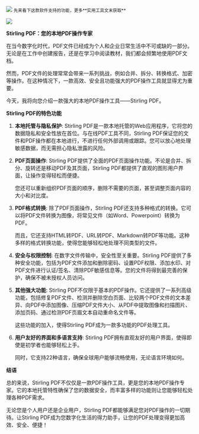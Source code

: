 <img src="/assets/image/230929-PDF操作软件-1.png" style="max-width: 70%; height: auto;">
<small>先来看下这款软件支持的功能，更多**实用工具文末获取**</small>

![](/assets/image/230929-PDF操作软件-1.png)

**Stirling PDF：您的本地PDF操作专家**


在当今数字化时代，PDF文件已经成为个人和企业日常生活中不可或缺的一部分。无论是在工作中创建报告，还是在学习中阅读教材，我们都会频繁地使用PDF文档。

然而，PDF文件的处理常常会带来一系列挑战，例如合并、拆分、转换格式、加密等操作。在这种情况下，一款高效、安全且功能强大的PDF操作工具就显得尤为重要。

今天，我将向您介绍一款强大的本地PDF操作工具——Stirling PDF。

**Stirling PDF的特色功能**

1. **本地托管与隐私保护**:
   Stirling PDF是一款本地托管的Web应用程序，它将您的数据隐私和安全性放在首位。与在线PDF工具不同，Stirling PDF保证您的文件和PDF操作都在本地进行，不进行任何外部调用或跟踪。您可以放心地处理敏感数据，而无需担心隐私泄露的风险。

2. **PDF页面操作**:
   Stirling PDF提供了全面的PDF页面操作功能。不论是合并、拆分、旋转还是移动PDF及其页面，Stirling PDF都提供了直观的图形用户界面，让操作变得轻松而便捷。
   
   您还可以重新组织PDF页面的顺序，删除不需要的页面，甚至调整页面内容的大小和对比度。

3. **PDF格式转换**:
   除了PDF页面操作，Stirling PDF还支持多种格式的转换。它可以将PDF文件转换为图像，将常见文件（如Word、Powerpoint）转换为PDF。
   
   而且，它还支持HTML转PDF、URL转PDF、Markdown转PDF等功能。这种多样的格式转换功能，使得您能够轻松地处理不同类型的文件。

4. **安全与权限控制**:
   在数字文件传输中，安全性至关重要。Stirling PDF提供了多种安全功能，包括为PDF文件添加和删除密码、设置PDF权限、添加水印、对PDF文件进行认证/签名、清除PDF敏感信息等。您的文件将得到最完善的保护，确保不被未授权人员访问。

5. **其他强大功能**:
   Stirling PDF不仅限于基本的PDF操作。它还提供了一系列高级功能，包括修复PDF文件、检测并删除空白页面、比较两个PDF文件的文本差异、向PDF中添加图像、压缩PDF文件大小、从PDF中提取图像和扫描图片、添加页码、通过检测PDF页眉文本自动重命名文件等。
   
   这些功能的加入，使得Stirling PDF成为一款多功能的PDF处理工具。

6. **用户友好的界面和多语言支持**:
   Stirling PDF拥有直观友好的用户界面，使得即使是初学者也能够轻松上手。
   
   同时，它支持22种语言，确保全球用户能够流畅使用，无论语言环境如何。

**结语**

总的来说，Stirling PDF不仅仅是一款PDF操作工具，更是您的本地PDF操作专家。它的本地托管特性确保了您的数据安全，而丰富多样的功能则让您能够轻松处理各种PDF需求。

无论您是个人用户还是企业用户，Stirling PDF都能够满足您对PDF操作的一切期待。让Stirling PDF成为您数字化生活的得力助手，让您的PDF处理变得更加高效、安全、便捷！
